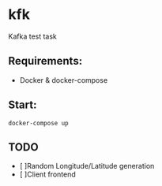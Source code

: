 # kfk
Kafka test task

## Requirements:
- Docker & docker-compose

## Start:
```
docker-compose up
```

## TODO
- [ ]Random Longitude/Latitude generation
- [ ]Client frontend